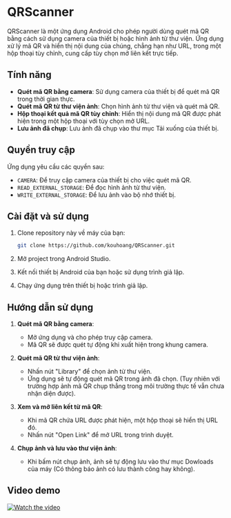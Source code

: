# QRScanner

QRScanner là một ứng dụng Android cho phép người dùng quét mã QR bằng cách sử dụng camera của thiết bị hoặc hình ảnh từ thư viện. Ứng dụng xử lý mã QR và hiển thị nội dung của chúng, chẳng hạn như URL, trong một hộp thoại tùy chỉnh, cung cấp tùy chọn mở liên kết trực tiếp.

## Tính năng

- **Quét mã QR bằng camera**: Sử dụng camera của thiết bị để quét mã QR trong thời gian thực.
- **Quét mã QR từ thư viện ảnh**: Chọn hình ảnh từ thư viện và quét mã QR.
- **Hộp thoại kết quả mã QR tùy chỉnh**: Hiển thị nội dung mã QR được phát hiện trong một hộp thoại với tùy chọn mở URL.
- **Lưu ảnh đã chụp**: Lưu ảnh đã chụp vào thư mục Tải xuống của thiết bị.

## Quyền truy cập

Ứng dụng yêu cầu các quyền sau:

- `CAMERA`: Để truy cập camera của thiết bị cho việc quét mã QR.
- `READ_EXTERNAL_STORAGE`: Để đọc hình ảnh từ thư viện.
- `WRITE_EXTERNAL_STORAGE`: Để lưu ảnh vào bộ nhớ thiết bị.

## Cài đặt và sử dụng

1. Clone repository này về máy của bạn:

    ```sh
    git clone https://github.com/kouhoang/QRScanner.git
    ```

2. Mở project trong Android Studio.
3. Kết nối thiết bị Android của bạn hoặc sử dụng trình giả lập.
4. Chạy ứng dụng trên thiết bị hoặc trình giả lập.

## Hướng dẫn sử dụng

1. **Quét mã QR bằng camera**:
   - Mở ứng dụng và cho phép truy cập camera.
   - Mã QR sẽ được quét tự động khi xuất hiện trong khung camera.

2. **Quét mã QR từ thư viện ảnh**:
   - Nhấn nút "Library" để chọn ảnh từ thư viện.
   - Ứng dụng sẽ tự động quét mã QR trong ảnh đã chọn. (Tuy nhiên với trường hợp ảnh mã QR chụp thẳng trong môi trường thực tế vẫn chưa nhận diện được).

3. **Xem và mở liên kết từ mã QR**:
   - Khi mã QR chứa URL được phát hiện, một hộp thoại sẽ hiển thị URL đó.
   - Nhấn nút "Open Link" để mở URL trong trình duyệt.
  
4. **Chụp ảnh và lưu vào thư viện ảnh**:
   - Khi bấm nút chụp ảnh, ảnh sẽ tự động lưu vào thư mục Dowloads của máy (Có thông báo ảnh có lưu thành công hay không).

## Video demo
[![Watch the video](https://img.youtube.com/vi/OimZ0zWttPg/0.jpg)](https://www.youtube.com/shorts/OimZ0zWttPg)

